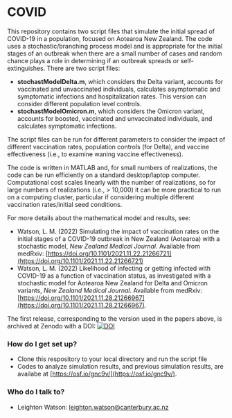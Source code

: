 # COVID

This repository contains two script files that simulate the initial spread of COVID-19 in a population, focused on Aotearoa New Zealand. The code uses a stochastic/branching process model and is appropriate for the initial stages of an outbreak when there are a small number of cases and random chance plays a role in determining if an outbreak spreads or self-extinguishes. There are two script files:

* **stochastModelDelta.m**,  which considers the Delta variant, accounts for vaccinated and unvaccinated individuals, calculates asymptomatic and symptomatic infections and hospitalization rates. This version can consider different population level controls. 
* **stochastModelOmicron.m**, which considers the Omicron variant, accounts for boosted, vaccinated and unvaccinated individuals, and calculates symptomatic infections. 

The script files can be run for different parameters to consider the impact of different vaccination rates, population controls (for Delta), and vaccine effectiveness (i.e., to examine waning vaccine effectiveness). 

The code is written in MATLAB and, for small numbers of realizations, the code can be run efficiently on a standard desktop/laptop computer. Computational cost scales linearly with the number of realizations, so for large numbers of realizations (i.e., > 10,000) it can be more practical to run on a computing cluster, particular if considering multiple different vaccination rates/initial seed conditions. 

For more details about the mathematical model and results, see:
* Watson, L. M. (2022) Simulating the impact of vaccination rates on the initial stages of a COVID-19 outbreak in New Zealand (Aotearoa) with a stochastic model, _New Zealand Medical Journal_. Available from medRxiv: [https://doi.org/10.1101/2021.11.22.21266721](https://doi.org/10.1101/2021.11.22.21266721)
* Watson, L. M. (2022) Likelihood of infecting or getting infected with COVID-19 as a function of vaccination status, as investigated with a stochastic model for Aotearoa New Zealand for Delta and Omicron variants, _New Zealand Medical Journal_. Available from medRxiv: [https://doi.org/10.1101/2021.11.28.21266967](https://doi.org/10.1101/2021.11.28.21266967).

The first release, corresponding to the version used in the papers above, is archived at Zenodo with a DOI: [![DOI](https://zenodo.org/badge/461653684.svg)](https://zenodo.org/badge/latestdoi/461653684)

### How do I get set up? ###
* Clone this respository to your local directory and run the script file
* Codes to analyze simulation results, and previous simulation results, are availabe at [https://osf.io/gnc9v/](https://osf.io/gnc9v/). 

### Who do I talk to? ###
* Leighton Watson: leighton.watson@canterbury.ac.nz
